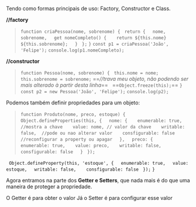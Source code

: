 
Tendo como formas principais de uso: Factory, Constructor e Class.


**//factory**

>`function criaPessoa(nome, sobrenome) {`
  `return {`
    `nome,`
    `sobrenome,`
    `get nomeCompleto() {`
      `return ${this.nome} ${this.sobrenome};`
    `}`
  `};`
`}`
`const p1 = criaPessoa('João', 'Felipe');`
`console.log(p1.nomeCompleto);`


**//constructor**

>`function Pessoa(nome, sobrenome) {`
  `this.nome = nome;`
  `this.sobrenome = sobrenome;`
  ==*//trava meu objeto, não podendo ser mais alterado à partir desta linha*==
  ==`Object.freeze(this);`==
`}`
`const p2 = new Pessoa('João', 'Felipe');`
`console.log(p2);`


Podemos também definir propriedades para um objeto:

>`function Produto(nome, preco, estoque) {`
  `Object.defineProperties(this, {`
    `nome: {`
      `enumerable: true, //mostra a chave`
      `value: nome, // valor da chave`
      `writable: false,  //pode ou nao alterar valor`
      `consfigurable: false //reconfigurar a property ou apagar`
    `},`
    `preco: {`
      `enumerable: true,`
      `value: preco,`
      `writable: false,`  
      `consfigurable: false`
    `}`
  `});`
>
  `Object.defineProperty(this, 'estoque', {`
    `enumerable: true,`
    `value: estoque,`
    `writable: false,`  
    `consfigurable: false`
  `});`
`}`

Agora entramos na parte dos **Getter e Setters**, que nada mais é do que uma maneira de proteger a propriedade.

O Getter é para obter o valor
Já o Setter é para configurar esse valor
